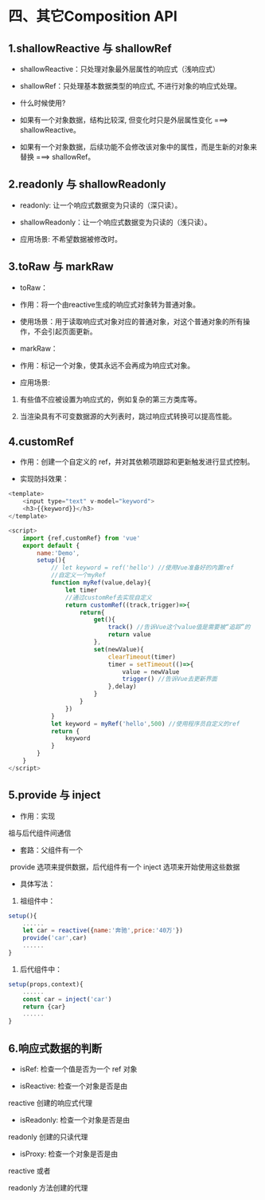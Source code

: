 # 四、其它Composition API

## 1.shallowReactive 与 shallowRef

- shallowReactive：只处理对象最外层属性的响应式（浅响应式）

- shallowRef：只处理基本数据类型的响应式, 不进行对象的响应式处理。

- 什么时候使用?

- 如果有一个对象数据，结构比较深, 但变化时只是外层属性变化 ===> shallowReactive。

- 如果有一个对象数据，后续功能不会修改该对象中的属性，而是生新的对象来替换 ===> shallowRef。

## 2.readonly 与 shallowReadonly

- readonly: 让一个响应式数据变为只读的（深只读）。

- shallowReadonly：让一个响应式数据变为只读的（浅只读）。

- 应用场景: 不希望数据被修改时。

## 3.toRaw 与 markRaw

- toRaw：

- 作用：将一个由reactive生成的响应式对象转为普通对象。

- 使用场景：用于读取响应式对象对应的普通对象，对这个普通对象的所有操作，不会引起页面更新。

- markRaw：

- 作用：标记一个对象，使其永远不会再成为响应式对象。

- 应用场景:

1. 有些值不应被设置为响应式的，例如复杂的第三方类库等。

1. 当渲染具有不可变数据源的大列表时，跳过响应式转换可以提高性能。

## 4.customRef

- 作用：创建一个自定义的 ref，并对其依赖项跟踪和更新触发进行显式控制。

- 实现防抖效果：

```javascript
<template>
	<input type="text" v-model="keyword">
	<h3>{{keyword}}</h3>
</template>

<script>
	import {ref,customRef} from 'vue'
	export default {
		name:'Demo',
		setup(){
			// let keyword = ref('hello') //使用Vue准备好的内置ref
			//自定义一个myRef
			function myRef(value,delay){
				let timer
				//通过customRef去实现自定义
				return customRef((track,trigger)=>{
					return{
						get(){
							track() //告诉Vue这个value值是需要被“追踪”的
							return value
						},
						set(newValue){
							clearTimeout(timer)
							timer = setTimeout(()=>{
								value = newValue
								trigger() //告诉Vue去更新界面
							},delay)
						}
					}
				})
			}
			let keyword = myRef('hello',500) //使用程序员自定义的ref
			return {
				keyword
			}
		}
	}
</script>

```

## 5.provide 与 inject

- 作用：实现

祖与后代组件间通信

- 套路：父组件有一个

 provide 选项来提供数据，后代组件有一个 inject 选项来开始使用这些数据

- 具体写法：

1. 祖组件中：

```js
setup(){
    ......
    let car = reactive({name:'奔驰',price:'40万'})
    provide('car',car)
    ......
}

```

1. 后代组件中：

```js
setup(props,context){
    ......
    const car = inject('car')
    return {car}
    ......
}

```

## 6.响应式数据的判断

- isRef: 检查一个值是否为一个 ref 对象

- isReactive: 检查一个对象是否是由 

reactive 创建的响应式代理

- isReadonly: 检查一个对象是否是由 

readonly 创建的只读代理

- isProxy: 检查一个对象是否是由 

reactive 或者 

readonly 方法创建的代理